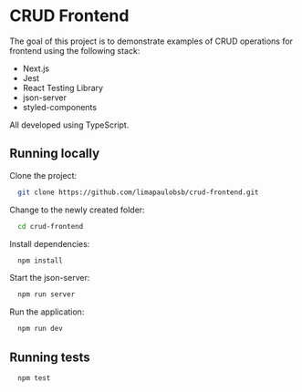# CRUD Frontend

The goal of this project is to demonstrate examples of CRUD operations for frontend using the following stack:

- Next.js
- Jest
- React Testing Library
- json-server
- styled-components

All developed using TypeScript.

## Running locally

Clone the project:

```bash
  git clone https://github.com/limapaulobsb/crud-frontend.git
```

Change to the newly created folder:

```bash
  cd crud-frontend
```

Install dependencies:

```bash
  npm install
```

Start the json-server:

```bash
  npm run server
```

Run the application:

```bash
  npm run dev
```

## Running tests

```bash
  npm test
```
